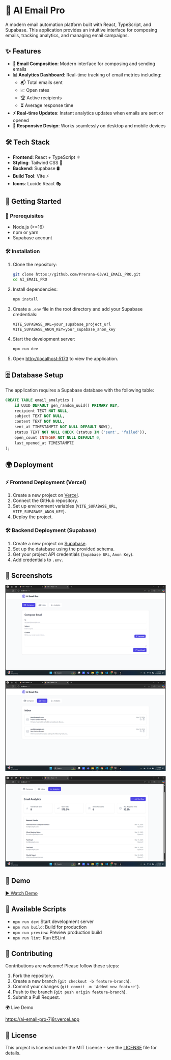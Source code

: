 # 🚀 AI Email Pro

A modern email automation platform built with React, TypeScript, and Supabase. This application provides an intuitive interface for composing emails, tracking analytics, and managing email campaigns.

## ✨ Features

- **📧 Email Composition**: Modern interface for composing and sending emails
- **📊 Analytics Dashboard**: Real-time tracking of email metrics including:
  - 📬 Total emails sent
  - 📈 Open rates
  - 🏆 Active recipients
  - ⏳ Average response time
- **⚡ Real-time Updates**: Instant analytics updates when emails are sent or opened
- **📱 Responsive Design**: Works seamlessly on desktop and mobile devices

## 🛠 Tech Stack

- **Frontend**: React + TypeScript ⚛️
- **Styling**: Tailwind CSS 🎨
- **Backend**: Supabase 🛢️
- **Build Tool**: Vite ⚡
- **Icons**: Lucide React 🎭

## 🚀 Getting Started

### 📌 Prerequisites
- Node.js (>=16)
- npm or yarn
- Supabase account

### 🛠 Installation

1. Clone the repository:

   ```bash
   git clone https://github.com/Prerana-03/AI_EMAIL_PRO.git
   cd AI_EMAIL_PRO
   ```

2. Install dependencies:

   ```bash
   npm install
   ```

3. Create a `.env` file in the root directory and add your Supabase credentials:

   ```
   VITE_SUPABASE_URL=your_supabase_project_url
   VITE_SUPABASE_ANON_KEY=your_supabase_anon_key
   ```

4. Start the development server:

   ```bash
   npm run dev
   ```

5. Open [http://localhost:5173](http://localhost:5173) to view the application.

## 🗄️ Database Setup

The application requires a Supabase database with the following table:

```sql
CREATE TABLE email_analytics (
    id UUID DEFAULT gen_random_uuid() PRIMARY KEY,
    recipient TEXT NOT NULL,
    subject TEXT NOT NULL,
    content TEXT NOT NULL,
    sent_at TIMESTAMPTZ NOT NULL DEFAULT NOW(),
    status TEXT NOT NULL CHECK (status IN ('sent', 'failed')),
    open_count INTEGER NOT NULL DEFAULT 0,
    last_opened_at TIMESTAMPTZ
);
```

## 🌍 Deployment

### ⚡ Frontend Deployment (Vercel)
1. Create a new project on [Vercel](https://vercel.com/).
2. Connect the GitHub repository.
3. Set up environment variables (`VITE_SUPABASE_URL`, `VITE_SUPABASE_ANON_KEY`).
4. Deploy the project.

### 🛠 Backend Deployment (Supabase)
1. Create a new project on [Supabase](https://supabase.io/).
2. Set up the database using the provided schema.
3. Get your project API credentials (`Supabase URL`, `Anon Key`).
4. Add credentials to `.env`.

## 📸 Screenshots

![Dashboard](https://github.com/Prerana-03/AI_EMAIL_PRO/blob/main/screenshots/Screenshot%202025-03-31%20023514.png)

![Email Composition](https://github.com/Prerana-03/AI_EMAIL_PRO/blob/main/screenshots/Screenshot%202025-03-31%20023521.png)

![Analytics](https://github.com/Prerana-03/AI_EMAIL_PRO/blob/main/screenshots/Screenshot%202025-03-31%20023544.png)

## 🎥 Demo

[▶ Watch Demo](https://drive.google.com/file/d/144PP9XRYpdl4vVqyeV4lw3RTjUsYDaT8/view?usp=sharing)

## 📜 Available Scripts

- `npm run dev`: Start development server
- `npm run build`: Build for production
- `npm run preview`: Preview production build
- `npm run lint`: Run ESLint

## 🤝 Contributing

Contributions are welcome! Please follow these steps:
1. Fork the repository.
2. Create a new branch (`git checkout -b feature-branch`).
3. Commit your changes (`git commit -m 'Added new feature'`).
4. Push to the branch (`git push origin feature-branch`).
5. Submit a Pull Request.

🌍 Live Demo

https://ai-email-pro-7j8r.vercel.app

## 📜 License

This project is licensed under the MIT License - see the [LICENSE](LICENSE) file for details.

